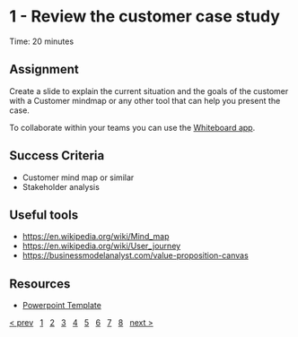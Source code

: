 # 1 - Review the customer case study

Time: 20 minutes

## Assignment

Create a slide to explain the current situation and the goals of the customer with a Customer mindmap or any other tool that can help you present the case.

To collaborate within your teams you can use the [Whiteboard app](https://www.microsoft.com/en-us/p/microsoft-whiteboard/9mspc6mp8fm4?activetab=pivot:overviewtab).

## Success Criteria

* Customer mind map or similar
* Stakeholder analysis

## Useful tools

* https://en.wikipedia.org/wiki/Mind_map
* https://en.wikipedia.org/wiki/User_journey
* https://businessmodelanalyst.com/value-proposition-canvas

## Resources

* [Powerpoint Template](../WAF_Workshop_Attendee.pptx)

[&lt; prev][prev] &nbsp; [1][1] &nbsp; [2][2] &nbsp; [3][3] &nbsp; [4][4] &nbsp; [5][5] &nbsp; [6][6] &nbsp; [7][7] &nbsp; [8][8] &nbsp; [next &gt;][next]

[prev]: ../README.md
[next]: 02.PlanCollection.md

[1]: 01.CustomerCase.md
[2]: 02.PlanCollection.md
[3]: 03.CostOptimization.md
[4]: 04.Security.md
[5]: 05.Reliability.md
[6]: 06.Performance.md
[7]: 07.Operations.md
[8]: 08.CreatePlan.md

